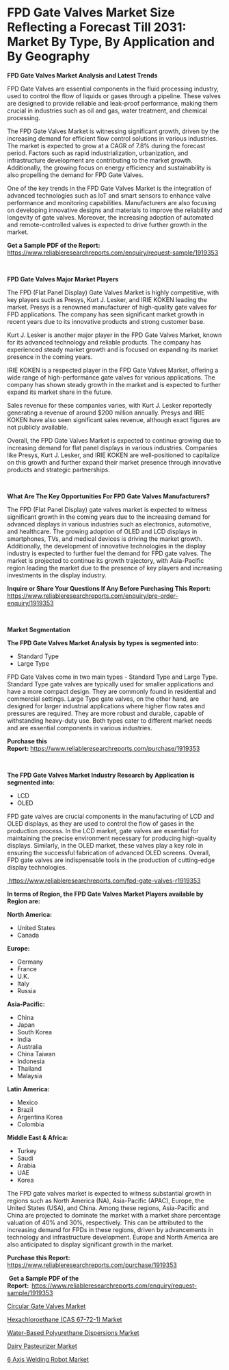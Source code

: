 <p><h1>FPD Gate Valves Market Size Reflecting a Forecast Till 2031: Market By Type, By Application and By Geography</h1></p><p><strong>FPD Gate Valves Market Analysis and Latest Trends</strong></p>
<p><p>FPD Gate Valves are essential components in the fluid processing industry, used to control the flow of liquids or gases through a pipeline. These valves are designed to provide reliable and leak-proof performance, making them crucial in industries such as oil and gas, water treatment, and chemical processing.</p><p>The FPD Gate Valves Market is witnessing significant growth, driven by the increasing demand for efficient flow control solutions in various industries. The market is expected to grow at a CAGR of 7.8% during the forecast period. Factors such as rapid industrialization, urbanization, and infrastructure development are contributing to the market growth. Additionally, the growing focus on energy efficiency and sustainability is also propelling the demand for FPD Gate Valves.</p><p>One of the key trends in the FPD Gate Valves Market is the integration of advanced technologies such as IoT and smart sensors to enhance valve performance and monitoring capabilities. Manufacturers are also focusing on developing innovative designs and materials to improve the reliability and longevity of gate valves. Moreover, the increasing adoption of automated and remote-controlled valves is expected to drive further growth in the market.</p></p>
<p><strong>Get a Sample PDF of the Report:&nbsp;</strong> <a href="https://www.reliableresearchreports.com/enquiry/request-sample/1919353">https://www.reliableresearchreports.com/enquiry/request-sample/1919353</a></p>
<p>&nbsp;</p>
<p><strong>FPD Gate Valves Major Market Players</strong></p>
<p><p>The FPD (Flat Panel Display) Gate Valves Market is highly competitive, with key players such as Presys, Kurt J. Lesker, and IRIE KOKEN leading the market. Presys is a renowned manufacturer of high-quality gate valves for FPD applications. The company has seen significant market growth in recent years due to its innovative products and strong customer base.</p><p>Kurt J. Lesker is another major player in the FPD Gate Valves Market, known for its advanced technology and reliable products. The company has experienced steady market growth and is focused on expanding its market presence in the coming years.</p><p>IRIE KOKEN is a respected player in the FPD Gate Valves Market, offering a wide range of high-performance gate valves for various applications. The company has shown steady growth in the market and is expected to further expand its market share in the future.</p><p>Sales revenue for these companies varies, with Kurt J. Lesker reportedly generating a revenue of around $200 million annually. Presys and IRIE KOKEN have also seen significant sales revenue, although exact figures are not publicly available.</p><p>Overall, the FPD Gate Valves Market is expected to continue growing due to increasing demand for flat panel displays in various industries. Companies like Presys, Kurt J. Lesker, and IRIE KOKEN are well-positioned to capitalize on this growth and further expand their market presence through innovative products and strategic partnerships.</p></p>
<p>&nbsp;</p>
<p><strong>What Are The Key Opportunities For FPD Gate Valves Manufacturers?</strong></p>
<p><p>The FPD (Flat Panel Display) gate valves market is expected to witness significant growth in the coming years due to the increasing demand for advanced displays in various industries such as electronics, automotive, and healthcare. The growing adoption of OLED and LCD displays in smartphones, TVs, and medical devices is driving the market growth. Additionally, the development of innovative technologies in the display industry is expected to further fuel the demand for FPD gate valves. The market is projected to continue its growth trajectory, with Asia-Pacific region leading the market due to the presence of key players and increasing investments in the display industry.</p></p>
<p><strong>Inquire or Share Your Questions If Any Before Purchasing This Report:</strong> <a href="https://www.reliableresearchreports.com/enquiry/pre-order-enquiry/1919353">https://www.reliableresearchreports.com/enquiry/pre-order-enquiry/1919353</a></p>
<p>&nbsp;</p>
<p><strong>Market Segmentation</strong></p>
<p><strong>The FPD Gate Valves Market Analysis by types is segmented into:</strong></p>
<p><ul><li>Standard Type</li><li>Large Type</li></ul></p>
<p><p>FPD Gate Valves come in two main types - Standard Type and Large Type. Standard Type gate valves are typically used for smaller applications and have a more compact design. They are commonly found in residential and commercial settings. Large Type gate valves, on the other hand, are designed for larger industrial applications where higher flow rates and pressures are required. They are more robust and durable, capable of withstanding heavy-duty use. Both types cater to different market needs and are essential components in various industries.</p></p>
<p><strong>Purchase this Report:&nbsp;</strong><a href="https://www.reliableresearchreports.com/purchase/1919353">https://www.reliableresearchreports.com/purchase/1919353</a></p>
<p>&nbsp;</p>
<p><strong>The FPD Gate Valves Market Industry Research by Application is segmented into:</strong></p>
<p><ul><li>LCD</li><li>OLED</li></ul></p>
<p><p>FPD gate valves are crucial components in the manufacturing of LCD and OLED displays, as they are used to control the flow of gases in the production process. In the LCD market, gate valves are essential for maintaining the precise environment necessary for producing high-quality displays. Similarly, in the OLED market, these valves play a key role in ensuring the successful fabrication of advanced OLED screens. Overall, FPD gate valves are indispensable tools in the production of cutting-edge display technologies.</p></p>
<p><a href="https://www.reliableresearchreports.com/fpd-gate-valves-r1919353">&nbsp;https://www.reliableresearchreports.com/fpd-gate-valves-r1919353</a></p>
<p><strong>In terms of Region, the FPD Gate Valves Market Players available by Region are:</strong></p>
<p>
    <p> <strong> North America: </strong>
        <ul>
            <li>United States</li>
            <li>Canada</li>
        </ul>
        </p> 
    <p> <strong> Europe: </strong>
        <ul>
            <li>Germany</li>
            <li>France</li>
            <li>U.K.</li>
            <li>Italy</li>
            <li>Russia</li>
        </ul>
        </p> 
    <p> <strong> Asia-Pacific: </strong>
        <ul>
            <li>China</li>
            <li>Japan</li>
            <li>South Korea</li>
            <li>India</li>
            <li>Australia</li>
            <li>China Taiwan</li>
            <li>Indonesia</li>
            <li>Thailand</li>
            <li>Malaysia</li>
        </ul>
        </p> 
    <p> <strong> Latin America: </strong>
        <ul>
            <li>Mexico</li>
            <li>Brazil</li>
            <li>Argentina Korea</li>
            <li>Colombia</li>
        </ul>
        </p> 
    <p> <strong> Middle East & Africa: </strong>
        <ul>
            <li>Turkey</li>
            <li>Saudi</li>
            <li>Arabia</li>
            <li>UAE</li>
            <li>Korea</li>
        </ul>
    </p>
    </p>
<p><p>The FPD gate valves market is expected to witness substantial growth in regions such as North America (NA), Asia-Pacific (APAC), Europe, the United States (USA), and China. Among these regions, Asia-Pacific and China are projected to dominate the market with a market share percentage valuation of 40% and 30%, respectively. This can be attributed to the increasing demand for FPDs in these regions, driven by advancements in technology and infrastructure development. Europe and North America are also anticipated to display significant growth in the market.</p></p>
<p><strong>Purchase this Report: </strong><a href="https://www.reliableresearchreports.com/purchase/1919353">https://www.reliableresearchreports.com/purchase/1919353</a></p>
<p>&nbsp;<strong>Get a Sample PDF of the Report:&nbsp;&nbsp;</strong><a href="https://www.reliableresearchreports.com/enquiry/request-sample/1919353">https://www.reliableresearchreports.com/enquiry/request-sample/1919353</a></p>
<p><strong></strong></p>
<p><p><a href="https://github.com/biheemgalvinlouises6hokrh3h/Market-Research-Report-List-2/blob/main/circular-gate-valves-market.md">Circular Gate Valves Market</a></p><p><a href="https://issuu.com/reportprime-2/docs/hexachloroethane-cas-67-72-1-market-size-2030.pptx">Hexachloroethane (CAS 67-72-1) Market</a></p><p><a href="https://issuu.com/reportprime-2/docs/water-based-polyurethane-dispersions-market-size-2">Water-Based Polyurethane Dispersions Market</a></p><p><a href="https://www.linkedin.com/pulse/analyzing-dairy-pasteurizer-market-global-industry-perspective-mnvse?trackingId=X2uq2NTvJRgvyFUlyBvUNA%3D%3D">Dairy Pasteurizer Market</a></p><p><a href="https://www.linkedin.com/pulse/6-axis-welding-robot-market-exploring-share-trends-future-wpdfe?trackingId=k5YHeB73otuZ42e5%2FPLQuA%3D%3D">6 Axis Welding Robot Market</a></p></p>